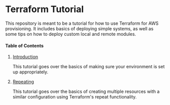 # Terraform Tutorial

This repository is meant to be a tutorial for how to use Terraform for AWS provisioning. It includes basics of deploying simple systems, as well as some tips on how to deploy custom local and remote modules.

#### Table of Contents

1. [Introduction](./1-introduction)
    
    This tutorial goes over the basics of making sure your environment is set up appropriately.
    
2. [Repeating](./2-repeating)

    This tutorial goes over the basics of creating multiple resources with a similar configuration using Terraform's repeat functionality.

